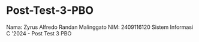 # Post-Test-3-PBO
Nama: Zyrus Alfredo Randan Malinggato NIM: 2409116120 Sistem Informasi C '2024  - Post Test 3 PBO
